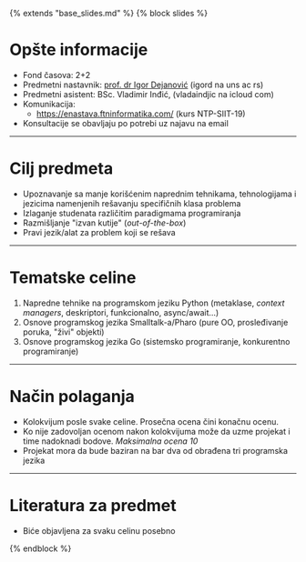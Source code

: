 {% extends "base_slides.md" %}
{% block slides %}

# Opšte informacije

- Fond časova: 2+2
- Predmetni nastavnik: [prof. dr Igor Dejanović](http://igordejanovic.net) (igord na
  uns ac rs)
- Predmetni
  asistent: BSc. Vladimir Inđić, (vladaindjic na icloud com)
- Komunikacija:
  - https://enastava.ftninformatika.com/ (kurs NTP-SIIT-19)
- Konsultacije se obavljaju po potrebi uz najavu na email

---
# Cilj predmeta

- Upoznavanje sa manje korišćenim naprednim tehnikama, tehnologijama i jezicima
  namenjenih rešavanju specifičnih klasa problema
- Izlaganje studenata različitim paradigmama programiranja
- Razmišljanje "izvan kutije" (*out-of-the-box*)
- Pravi jezik/alat za problem koji se rešava

---
# Tematske celine

1. Napredne tehnike na programskom jeziku Python (metaklase, *context managers*,
   deskriptori, funkcionalno, async/await...)
1. Osnove programskog jezika Smalltalk-a/Pharo (pure OO, prosleđivanje poruka,
   "živi" objekti)
1. Osnove programskog jezika Go (sistemsko programiranje, konkurentno
   programiranje)


---

# Način polaganja

- Kolokvijum posle svake celine. Prosečna ocena čini konačnu ocenu.
- Ko nije zadovoljan ocenom nakon kolokvijuma može da uzme projekat
  i time nadoknadi bodove. *Maksimalna ocena 10*
- Projekat mora da bude baziran na bar dva od obrađena tri programska jezika


---

# Literatura za predmet

- Biće objavljena za svaku celinu posebno


{% endblock %}
